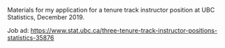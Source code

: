 Materials for my application for a tenure track instructor position at UBC Statistics, December 2019.

Job ad: https://www.stat.ubc.ca/three-tenure-track-instructor-positions-statistics-35876
